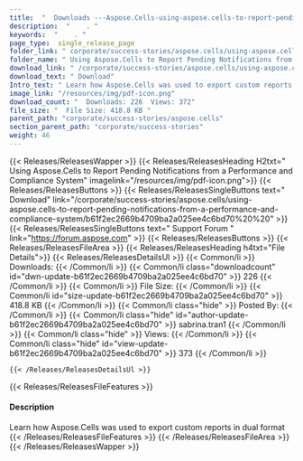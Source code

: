 ```yaml
---
title:  "  Downloads ---Aspose.Cells-using-aspose.cells-to-report-pending-notifications-from-a-performance-and-compliance-system . " 
description:  "    . " 
keywords:  "    . " 
page_type:  single_release_page
folder_link: " corporate/success-stories/aspose.cells/using-aspose.cells-to-report-pending-notifications-from-a-performance-and-compliance-system/"
folder_name: " Using Aspose.Cells to Report Pending Notifications from a Performance and Compliance System"
download_link: " /corporate/success-stories/aspose.cells/using-aspose.cells-to-report-pending-notifications-from-a-performance-and-compliance-system/b61f2ec2669b4709ba2a025ee4c6bd70"
download_text: " Download"
Intro_text: " Learn how Aspose.Cells was used to export custom reports in dual format"
image_link: "/resources/img/pdf-icon.png"
download_count: "  Downloads: 226  Views: 372"
file_size: "  File Size: 418.8 KB "
parent_path: "corporate/success-stories/aspose.cells"
section_parent_path: "corporate/success-stories"
weight: 46
---
```


{{< Releases/ReleasesWapper >}}
  {{< Releases/ReleasesHeading H2txt=" Using Aspose.Cells to Report Pending Notifications from a Performance and Compliance System" imagelink="/resources/img/pdf-icon.png">}}
  {{< Releases/ReleasesButtons >}}
    {{< Releases/ReleasesSingleButtons text=" Download" link="/corporate/success-stories/aspose.cells/using-aspose.cells-to-report-pending-notifications-from-a-performance-and-compliance-system/b61f2ec2669b4709ba2a025ee4c6bd70%20%20" >}}
    {{< Releases/ReleasesSingleButtons text=" Support Forum " link="https://forum.aspose.com" >}}
  {{< Releases/ReleasesButtons >}}
  {{< Releases/ReleasesFileArea >}}
    {{< Releases/ReleasesHeading h4txt="File Details">}}
    {{< Releases/ReleasesDetailsUl >}}
            {{< Common/li  >}} Downloads: {{< /Common/li >}} 
      {{< Common/li class="downloadcount" id="dwn-update-b61f2ec2669b4709ba2a025ee4c6bd70" >}} 226 {{< /Common/li >}} 
      {{< Common/li  >}} File Size: {{< /Common/li >}} 
      {{< Common/li id="size-update-b61f2ec2669b4709ba2a025ee4c6bd70" >}} 418.8 KB {{< /Common/li >}} 
      {{< Common/li  class="hide" >}} Posted By: {{< /Common/li >}} 
      {{< Common/li class="hide" id="author-update-b61f2ec2669b4709ba2a025ee4c6bd70" >}} sabrina.tran1 {{< /Common/li >}} 
      {{< Common/li class="hide"  >}} Views: {{< /Common/li >}} 
      {{< Common/li class="hide" id="view-update-b61f2ec2669b4709ba2a025ee4c6bd70" >}} 373 {{< /Common/li >}} 

    {{< /Releases/ReleasesDetailsUl >}}

  {{< Releases/ReleasesFileFeatures >}}
      <h4>Description</h4><div class="HTMLDescription">Learn how Aspose.Cells was used to export custom reports in dual format</div>
  {{< /Releases/ReleasesFileFeatures >}}
 {{< /Releases/ReleasesFileArea >}}
{{< /Releases/ReleasesWapper >}}


